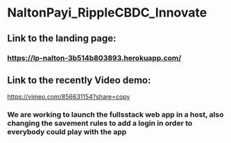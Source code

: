 # NaltonPayi_RippleCBDC_Innovate

## Link to the landing page:
### https://lp-nalton-3b514b803893.herokuapp.com/

## Link to the recently Video demo:
https://vimeo.com/856631154?share=copy

### We are working to launch the fullsstack web app in a host, also changing the savement rules to add a login in order to everybody could play with the app

